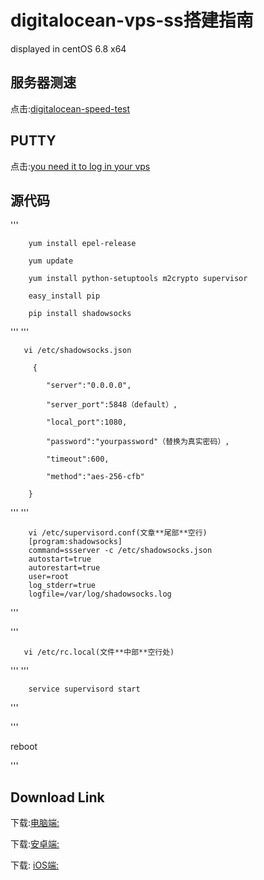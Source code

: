 # digitalocean-vps-ss搭建指南
displayed in centOS 6.8 x64

## 服务器测速
   点击:[digitalocean-speed-test](http://speedtest-tor1.digitalocean.com/)





## PUTTY
   点击:[you need it to log in your vps](https://github.com/larryli/putty)





## 源代码
'''

        yum install epel-release

        yum update

        yum install python-setuptools m2crypto supervisor

        easy_install pip

        pip install shadowsocks
'''
'''

       vi /etc/shadowsocks.json
      
         {

            "server":"0.0.0.0",

            "server_port":5848（default）,

            "local_port":1080,

            "password":"yourpassword"（替换为真实密码）,

            "timeout":600,

            "method":"aes-256-cfb"

        }
'''
'''

        vi /etc/supervisord.conf(文章**尾部**空行)
        [program:shadowsocks]
        command=ssserver -c /etc/shadowsocks.json
        autostart=true
        autorestart=true
        user=root
        log_stderr=true
        logfile=/var/log/shadowsocks.log
        
'''

'''

       vi /etc/rc.local(文件**中部**空行处)
       
'''
'''

        service supervisord start
        
'''

'''

reboot

'''

## Download Link
   下载:[电脑端:](https://sourceforge.net/projects/shadowsocksgui/files/dist/)


  下载:[安卓端:](https://play.google.com/store/apps/details?id=com.github.shadowsocks)


 下载: [iOS端:](https://itunes.apple.com/cn/app/shadowrocket-for-shadowsocks/id932747118)

